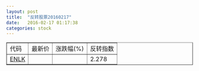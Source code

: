 ```yaml
---
layout: post
title:  "反转股票20160217"
date:   2016-02-17 01:17:38
categories: stock
---
```


<script type="text/javascript">
var stockList = []
stockList.push('gb_enlk');
</script>

<table border="1">
 <tr>
 <td>代码</td>
  <td>最新价</td>
  <td>涨跌幅(%)</td>
 <td>反转指数</td>
</tr>
  <tr id="enlk"><td><a href="http://stock.finance.sina.com.cn/usstock/quotes/ENLK.html" target="_blank">ENLK</a></td><td></td><td></td><td>2.278</td></tr>
</table>
